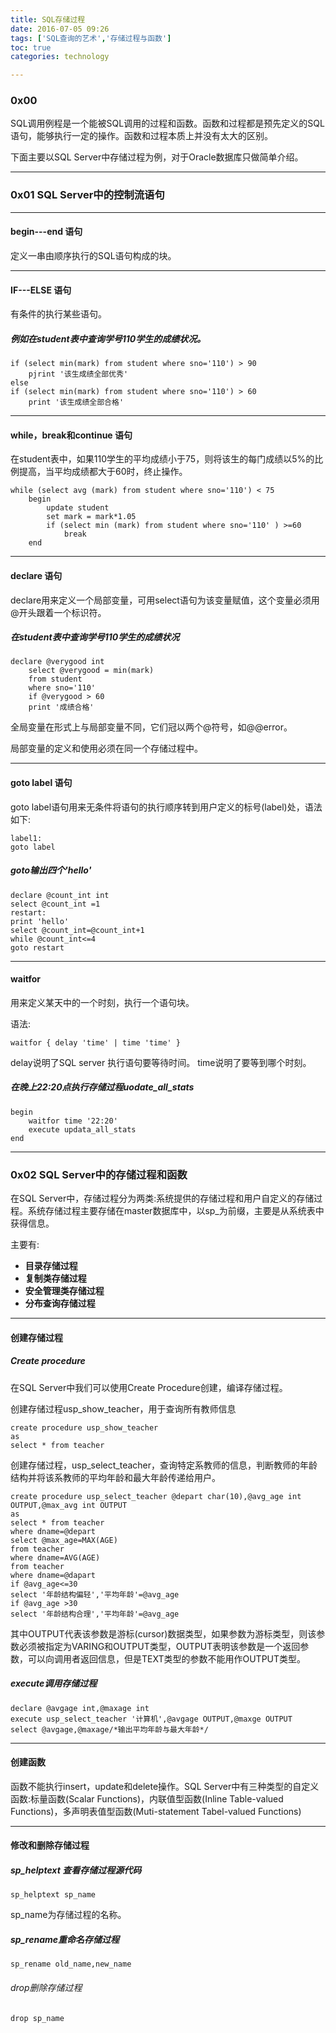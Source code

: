 ```yaml
---
title: SQL存储过程
date: 2016-07-05 09:26
tags: ['SQL查询的艺术','存储过程与函数']
toc: true
categories: technology

---
```

### 0x00
SQL调用例程是一个能被SQL调用的过程和函数。函数和过程都是预先定义的SQL语句，能够执行一定的操作。函数和过程本质上并没有太大的区别。

下面主要以SQL Server中存储过程为例，对于Oracle数据库只做简单介绍。

---
### 0x01 SQL Server中的控制流语句

---
#### begin---end 语句
定义一串由顺序执行的SQL语句构成的块。

---
#### IF---ELSE 语句
有条件的执行某些语句。

##### 例如在student表中查询学号110学生的成绩状况。

```
if (select min(mark) from student where sno='110') > 90
    pjrint '该生成绩全部优秀'
else
if (select min(mark) from student where sno='110') > 60
    print '该生成绩全部合格'
```

---
#### while，break和continue 语句

在student表中，如果110学生的平均成绩小于75，则将该生的每门成绩以5%的比例提高，当平均成绩都大于60时，终止操作。

```
while (select avg (mark) from student where sno='110') < 75
    begin 
        update student
        set mark = mark*1.05
        if (select min (mark) from student where sno='110' ) >=60
            break
    end
```

---
#### declare 语句
declare用来定义一个局部变量，可用select语句为该变量赋值，这个变量必须用@开头跟着一个标识符。

##### 在student表中查询学号110学生的成绩状况

```
declare @verygood int
    select @verygood = min(mark)
    from student
    where sno='110'
    if @verygood > 60
    print '成绩合格'
```

全局变量在形式上与局部变量不同，它们冠以两个@符号，如@@error。
  
局部变量的定义和使用必须在同一个存储过程中。

---
#### goto label 语句
goto label语句用来无条件将语句的执行顺序转到用户定义的标号(label)处，语法如下:

```
label1:
goto label
```

##### goto输出四个'hello'

```
declare @count_int int
select @count_int =1
restart:
print 'hello'
select @count_int=@count_int+1
while @count_int<=4
goto restart
```

---
#### waitfor
用来定义某天中的一个时刻，执行一个语句块。

语法:

```
waitfor { delay 'time' | time 'time' }
```

delay说明了SQL server 执行语句要等待时间。
time说明了要等到哪个时刻。

##### 在晚上22:20点执行存储过程uodate_all_stats

```
begin
	waitfor time '22:20'
	execute updata_all_stats
end
```

---
### 0x02 SQL Server中的存储过程和函数
在SQL Server中，存储过程分为两类:系统提供的存储过程和用户自定义的存储过程。系统存储过程主要存储在master数据库中，以sp_为前缀，主要是从系统表中获得信息。

主要有:
* __目录存储过程__
* __复制类存储过程__
* __安全管理类存储过程__
* __分布查询存储过程__

---
#### 创建存储过程

##### Create procedure
在SQL Server中我们可以使用Create Procedure创建，编译存储过程。

创建存储过程usp_show_teacher，用于查询所有教师信息

```
create procedure usp_show_teacher
as
select * from teacher
```

创建存储过程，usp_select_teacher，查询特定系教师的信息，判断教师的年龄结构并将该系教师的平均年龄和最大年龄传递给用户。

```
create procedure usp_select_teacher @depart char(10),@avg_age int OUTPUT,@max_avg int OUTPUT
as
select * from teacher
where dname=@depart
select @max_age=MAX(AGE)
from teacher
where dname=AVG(AGE)
from teacher
where dname=@dapart
if @avg_age<=30
select '年龄结构偏轻','平均年龄'=@avg_age
if @avg_age >30
select '年龄结构合理','平均年龄'=@avg_age
```

其中OUTPUT代表该参数是游标(cursor)数据类型，如果参数为游标类型，则该参数必须被指定为VARING和OUTPUT类型，OUTPUT表明该参数是一个返回参数，可以向调用者返回信息，但是TEXT类型的参数不能用作OUTPUT类型。

##### execute调用存储过程

 ```
declare @avgage int,@maxage int
execute usp_select_teacher '计算机',@avgage OUTPUT,@maxge OUTPUT
select @avgage,@maxage/*输出平均年龄与最大年龄*/
```

---
#### 创建函数
函数不能执行insert，update和delete操作。SQL Server中有三种类型的自定义函数:标量函数(Scalar Functions)，内联值型函数(Inline Table-valued Functions)，多声明表值型函数(Muti-statement Tabel-valued Functions)

---
#### 修改和删除存储过程

##### sp_helptext 查看存储过程源代码

```
sp_helptext sp_name
```

sp_name为存储过程的名称。

##### sp_rename重命名存储过程

```
sp_rename old_name,new_name
```

###### drop删除存储过程

```
drop sp_name
```



